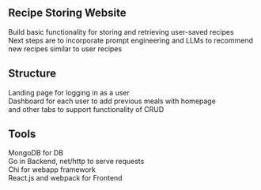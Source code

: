 ## Recipe Storing Website
Build basic functionality for storing and retrieving user-saved recipes \
Next steps are to incorporate prompt engineering and LLMs to recommend new recipes similar to user recipes

## Structure
Landing page for logging in as a user \
Dashboard for each user to add previous meals with homepage \
and other tabs to support functionality of CRUD

## Tools
MongoDB for DB \
Go in Backend, net/http to serve requests \
Chi for webapp framework \
React.js and webpack for Frontend